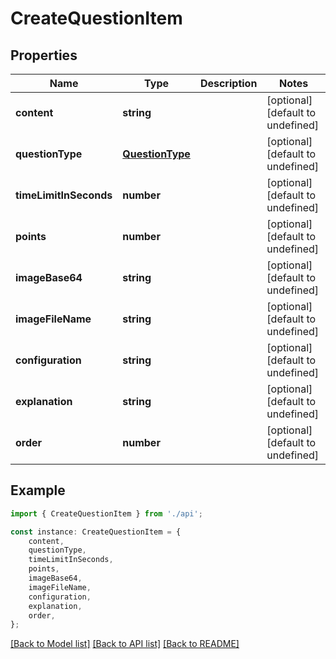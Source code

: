 # CreateQuestionItem


## Properties

Name | Type | Description | Notes
------------ | ------------- | ------------- | -------------
**content** | **string** |  | [optional] [default to undefined]
**questionType** | [**QuestionType**](QuestionType.md) |  | [optional] [default to undefined]
**timeLimitInSeconds** | **number** |  | [optional] [default to undefined]
**points** | **number** |  | [optional] [default to undefined]
**imageBase64** | **string** |  | [optional] [default to undefined]
**imageFileName** | **string** |  | [optional] [default to undefined]
**configuration** | **string** |  | [optional] [default to undefined]
**explanation** | **string** |  | [optional] [default to undefined]
**order** | **number** |  | [optional] [default to undefined]

## Example

```typescript
import { CreateQuestionItem } from './api';

const instance: CreateQuestionItem = {
    content,
    questionType,
    timeLimitInSeconds,
    points,
    imageBase64,
    imageFileName,
    configuration,
    explanation,
    order,
};
```

[[Back to Model list]](../README.md#documentation-for-models) [[Back to API list]](../README.md#documentation-for-api-endpoints) [[Back to README]](../README.md)
